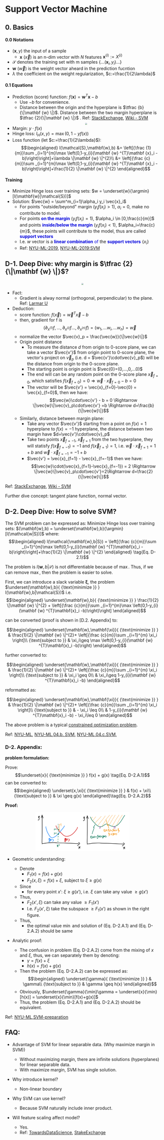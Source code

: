 # Support Vector Machine

## 0. Basics

#### 0.0 Notations

- $(\mathbf{x},y)$ the input of a sample
  - $\mathbf{x}$ ($\vec{x}$) is an n-dim vector with $N$ features $\mathbf{x}^{(i)} :=X^{(i)}$ 
- $\mathcal{S}$ denotes the training set with m samples $\{...(\mathbf{x}_i,y_i)...\}$
- $\mathbf{w}$ ($\vec{w}$) is the weight vector aheard in the prediction fucntion
- $\lambda$ the coefficient on the weight regularization, $c:=\frac{1}{2\lambda}$
#### 0.1 Equations

- Prediction (score) function: $f(\mathbf{x}) = \mathbf{w}^T\mathbf{x} - b$
  - Use $-b$ for convenience.
  - Distance between the origin and the hyperplane is $\tfrac {b}{\|\mathbf {w} \|}$. Distance between the two margin hyperplane is $\tfrac {2}{\|\mathbf {w} \|}$ . Ref: [StackExchange](https://math.stackexchange.com/questions/1305925/why-is-the-svm-margin-equal-to-frac2-mathbfw), [Wiki - SVM](https://en.wikipedia.org/wiki/Support-vector_machine#SVM_and_the_hinge_loss) 
  <div  align="center"><img src=https://upload.wikimedia.org/wikipedia/commons/thumb/7/72/SVM_margin.png/617px-SVM_margin.png style = "zoom:40%"></div>
- Margin: $y\cdot f(x)$
- Hinge loss: $l_H(x,y) = \max(0,1-y f(x))$
- Loss function (let $c:=\frac{1}{2\lambda}$): 
$$\begin{aligned}
    l(\mathcal{S},\mathbf{w},b) &= \left[{\frac {1}{m}}\sum _{i=1}^{m}\max \left(0,1-y_{i}(\mathbf {w} ^{T}\mathbf {x}_i -b)\right)\right]+\lambda \|\mathbf {w} \|^{2}\\
    &= \left[{\frac {c}{m}}\sum _{i=1}^{m}\max \left(0,1-y_{i}(\mathbf {w} ^{T}\mathbf {x}_i -b)\right)\right]+\frac{1}{2} \|\mathbf {w} \|^{2}
\end{aligned}$$

#### Training

- Minimize Hinge loss over training sets: $w = \underset{w}{\argmin}[l(\mathbf{w}|\mathcal{S})]$
- Solution: $\vec{w} = \sum^m_{i=1}\alpha_i y_i \vec{x}_i$
  - For points "outside/beyond" margin ($y_if(x_i)>1$), $\alpha_i=0$, make no contribute to model.
  - For points <font color="#0000dd">**on the margin**</font> ($y_if(x_i)=1$), $\alpha_i \in [0,\frac{c}{m}]$ and points <font color="#0000dd">**inside/below the margin**</font> ($y_if(x_i)<1$), $\alpha_i=\frac{c}{m}$, these points will contribute to the model, thus are called <font color="#0000dd">**support vectors**</font>
  - I.e. $w$ vector is a <font color="#0000dd">**linear combination** of </font> the <font color="#0000dd">**support vectors**</font> $\{x_i\}$
  - Ref: [NYU-ML-2019](https://davidrosenberg.github.io/ml2019/#home), [NYU-ML-2019:SVM](https://davidrosenberg.github.io/mlcourse/Archive/2019/Lectures/04b.SVM.pdf)

## D-1. Deep Dive: why margin is $\tfrac {2}{\|\mathbf {w} \|}$?
<div  align="center"><img src=https://upload.wikimedia.org/wikipedia/commons/thumb/7/72/SVM_margin.png/617px-SVM_margin.png style = "zoom:40%"></div>

- Fact: 
  - Gradient is alway normal (orthogonal, perpendicular) to the plane. Ref: [Larmar U](https://tutorial.math.lamar.edu/classes/calciii/gradientvectortangentplane.aspx#:~:text=This%20says%20that%20the%20gradient,the%20surface%20at%20a%20point.&text=This%20is%20a%20much%20more,derived%20in%20the%20previous%20section.)
- Deduction:
  - score function: $f(\vec{x}) = \vec{w}^T\vec{x} - b$
  - then, gradient for f is 
  $$(\partial_{x^{(1)}}f, ...,\partial_{x^{(i)}}f...,\partial_{x^{(n)}}f) = (w_1,...w_i,...w_n) = \vec{w}$$
  - normalize the vector $\vec{v}_p = \frac{\vec{w}}{\|\vec{w}\|}$
  - Origin point distance
    - To measure the distance $d$ from origin to 0-score plane, we can take a vector $\vec{v'}$ from origin point to 0-score plane, the vector's project on $\vec{v}_p$ (i.e. d = $\vec{v'}\cdot\vec{v}_p$) will be the distance from origin to the 0-score plane.
    - The starting point is origin point is $\vec{0}=(0,...,0,...0)$
    - The end will can be any random point on the 0-score plane $\vec{x}_{f=0}$, which satisfies $f(\vec{x}_{f=0}) =0 \Rightarrow \vec{w}\cdot\vec{x}_{f=0} - b = 0$
    - The vector will be $\vec{v'} = \vec{x}_{f=0}-\vec{0} = \vec{x}_{f=0}$, then we have:
    $$\vec{w}\cdot\vec{v'} - b = 0 \Rightarrow \|\vec{w}\|\vec{v}_p\cdot\vec{v'} =b \Rightarrow d=\frac{b}{\|\vec{w}\|}$$
  - Similarly, distance between margin plane:
    - Take any vector $\vec{v'}$ starting from a point on $f(x)=1$ hyperplane to $f(x)=-1$ hyperplane, the distance between two margin have $d=\vec{v'}\cdot\vec{v}_p$
    - Take two points $\vec{x}_{f=-1}$, $\vec{x}_{f=1}$ from the two hyperplane, they will statisfy $f(\vec{x}_{f=-1}) = -1$ and $f(\vec{x}_{f=1}) = 1$, i.e. $\vec{w}\cdot\vec{x}_{f=1} = 1+b$ and $\vec{w}\cdot\vec{x}_{f=-1} = -1+b$
    - $\vec{v'} = \vec{x}_{f=1} - \vec{x}_{f=-1}$ then we have:
    $$\vec{w}\cdot(\vec{x}_{f=1}-\vec{x}_{f=-1}) = 2 \Rightarrow \|\vec{w}\|\vec{v}_p\cdot\vec{v'}=2\Rightarrow d=\frac{2}{\|\vec{w}\|}$$

Ref: [StackExchange](https://math.stackexchange.com/questions/1305925/why-is-the-svm-margin-equal-to-frac2-mathbfw), [Wiki - SVM](https://en.wikipedia.org/wiki/Support-vector_machine#SVM_and_the_hinge_loss) 


Further dive concept: tangent plane function, normal vector.

## D-2. Deep Dive: How to solve SVM?

The SVM problem can be expressed as: Minimize Hinge loss over training sets: $(\mathbf{w},b) = \underset{\mathbf{w},b}{\argmin}[l(\mathcal{w|S})]$ where:
$$\begin{aligned}
    l(\mathcal{\mathbf{w},b|S}) = \left[{\frac {c}{m}}\sum _{i=1}^{m}\max \left(0,1-y_{i}(\mathbf {w} ^{T}\mathbf{x}_i -b)\right)\right]+\frac{1}{2} \|\mathbf {w} \|^{2}
\end{aligned} \tag{Eq. D-2.1}$$

The problem is $l(\mathbf{w},b|\mathcal{S})$ is not differentiable because of $\max$. Thus, if we can remove $\max$, then the problem is easier to solve.

First, we can introduce a slack variable $\mathbf{\xi}$, the problem $\underset{\mathbf{w},b}{ {\text{minimize }} } l(\mathbf{w},b|\mathcal{S})$ i.e.
$$\begin{aligned}
\underset{\mathbf{w},b}{ {\text{minimize }} } \frac{1}{2} \|\mathbf {w} \|^{2} + \left[{\frac {c}{m}}\sum _{i=1}^{m}\max \left(0,1-y_{i}(\mathbf {w} ^{T}\mathbf{x}_i -b)\right)\right]
\end{aligned}$$ 

can be converted (proof is shown in [D.2. Appendix] to: 

$$\begin{aligned}
\underset{\mathbf{w},\mathbf{\xi}}{ {\text{minimize }} } & \frac{1}{2} \|\mathbf {w} \|^{2}+ \left[{\frac {c}{m}}\sum _{i=1}^{m}  \xi_i  \right]\\
{\text{subject to }} & \xi_i\geq \max \left(0,1-y_{i}(\mathbf {w} ^{T}\mathbf{x}_i -b)\right)
\end{aligned}$$ 

further converted to:

$$\begin{aligned}
\underset{\mathbf{w},\mathbf{\xi}}{ {\text{minimize }} } & \frac{1}{2} \|\mathbf {w} \|^{2}+ \left[{\frac {c}{m}}\sum _{i=1}^{m}  \xi_i  \right]\\
{\text{subject to }} & \xi_i \geq 0\\
& \xi_i\geq 1-y_{i}(\mathbf {w} ^{T}\mathbf{x}_i -b)
\end{aligned}$$ 

reformatted as:

$$\begin{aligned}
\underset{\mathbf{w},\mathbf{\xi}}{ {\text{minimize }} } & \frac{1}{2} \|\mathbf {w} \|^{2}+ \left[{\frac {c}{m}}\sum _{i=1}^{m}  \xi_i  \right]\\
{\text{subject to }} & - \xi_i \leq 0\\
& 1-y_{i}(\mathbf {w} ^{T}\mathbf{x}_i -b) - \xi_i\leq 0
\end{aligned}$$ 

The above problem is a typical [constrained optimization problem](../math_topics/constrained_optimization_problem.md).

Ref: [NYU-ML](https://davidrosenberg.github.io/ml2019/#lectures), [NYU-ML,04.b. SVM](https://davidrosenberg.github.io/mlcourse/Archive/2019/Lectures/04b.SVM.pdf), [NYU-ML,04.c.SVM](https://davidrosenberg.github.io/mlcourse/Archive/2019/Lectures/04c.SVM-ComplementarySlackness.pdf), 

### D-2. Appendix: 
**problem formulation:**

Prove:
$$\underset{x}{ {\text{minimize }} } f(x) + g(x) \tag{Eq. D-2.A.1}$$
can be converted to: 
$$\begin{aligned}
\underset{x,\xi}{ {\text{minimize }} } & f(x) + \xi\\
{\text{subject to }} & \xi \geq g(x)
\end{aligned}\tag{Eq. D-2.A.2}$$ 

**Proof:**
<div  align="center"><img src=./support_vector_machine_asset/slack_variable_equivalent_optimization.jpeg style = "zoom:30%"></div>

- Geometric understanding:
  - Denote 
    - $F_1(x) = f(x)+g(x)$
    - $F_2(x,\xi) = f(x)+\xi$, subject to $\xi \geq g(x)$
  - Since 
    - for every point $x'$: $\xi\geq g(x')$, i.e. $\xi$ can take any value $\geq g(x')$
  - Thus, 
    - $F_2(x',\xi)$ can take any value $\geq F_1(x')$
    - I.e. $F_2(x',\xi)$ take the subspace $\geq F_1(x')$ as shown in the right figure.
  - Thus,
    - the optimal value $\min$ and solution of (Eq. D-2.A.1) and (Eq. D-2.A.2) should be same 

- Analytic proof:
  - The confusion in problem (Eq. D-2.A.2) come from the mixing of $x$ and $\xi$, thus, we can separately them by denoting:
    - $\gamma = f(x) + \xi$
    - $h(x) = f(x) + g(x)$
  - Then the problem (Eq. D-2.A.2) can be expressed as:
  $$\begin{aligned}
  \underset{\gamma}{ {\text{minimize }} } & \gamma\\
  {\text{subject to }} & \gamma \geq h(x)
  \end{aligned}$$ 
  - Obviously, $\underset{\gamma}{\min}\gamma = \underset{x}{\min}[h(x)] = \underset{x}{\min}[f(x)+g(x)]$
  - Thus, the problem (Eq. D-2.A.1) and (Eq. D-2.A.2) should be equivalent.


Ref: [NYU-ML,SVM-preparation](https://davidrosenberg.github.io/mlcourse/Archive/2019/Notes/svm-lecture-prep.pdf)

## FAQ:

- Advantage of SVM for linear separable data. (Why maximize margin in SVM))
  - Without maximizing margin, there are infinite solutions (hyperplanes) for linear separable data.
  - With maximize margin, SVM has single solution.

- Why introduce kernel?
  - Non-linear boundary
- Why SVM can use kernel?
  - Because SVM naturally include inner product.

- Will feature scaling affect model?
  - Yes. 
  - Ref: [TowardsDataScience](https://www.google.com/search?q=feature+scaling+and+svm&oq=feature+scaling+and+svm&aqs=chrome..69i57j0i22i30j0i390j69i64l3.5348j1j7&sourceid=chrome&ie=UTF-8), [StakeExchange](https://stats.stackexchange.com/questions/65094/why-scaling-is-important-for-the-linear-svm-classification)


